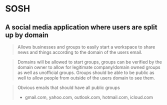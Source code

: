 # SOSH

## A social media application where users are split up by domain

> Allows businesses and groups to easily start a workspace to share news
> and things according to the domain of the users email.

> Domains will be allowed to start groups, groups can be verified by the domain
> owner to allow for legitimate company/domain owned groups as well as
> unofficial groups.
> Groups should be able to be public as well to allow people from outside
> of the users domain to see them.

> Obvious emails that should have all public groups
>-   gmail.com, yahoo.com, outlook.com, hotmail.com, icloud.com
